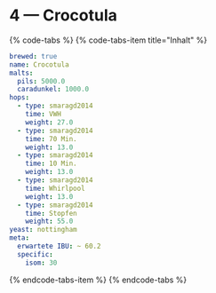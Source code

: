# 4 — Crocotula

{% code-tabs %}
{% code-tabs-item title="Inhalt" %}
```yaml
brewed: true
name: Crocotula
malts:
  pils: 5000.0
  caradunkel: 1000.0
hops:
  - type: smaragd2014
    time: VWH
    weight: 27.0
  - type: smaragd2014
    time: 70 Min.
    weight: 13.0
  - type: smaragd2014
    time: 10 Min.
    weight: 13.0
  - type: smaragd2014
    time: Whirlpool
    weight: 13.0
  - type: smaragd2014
    time: Stopfen
    weight: 55.0
yeast: nottingham
meta:
  erwartete IBU: ~ 60.2
  specific:
    isom: 30
```
{% endcode-tabs-item %}
{% endcode-tabs %}

